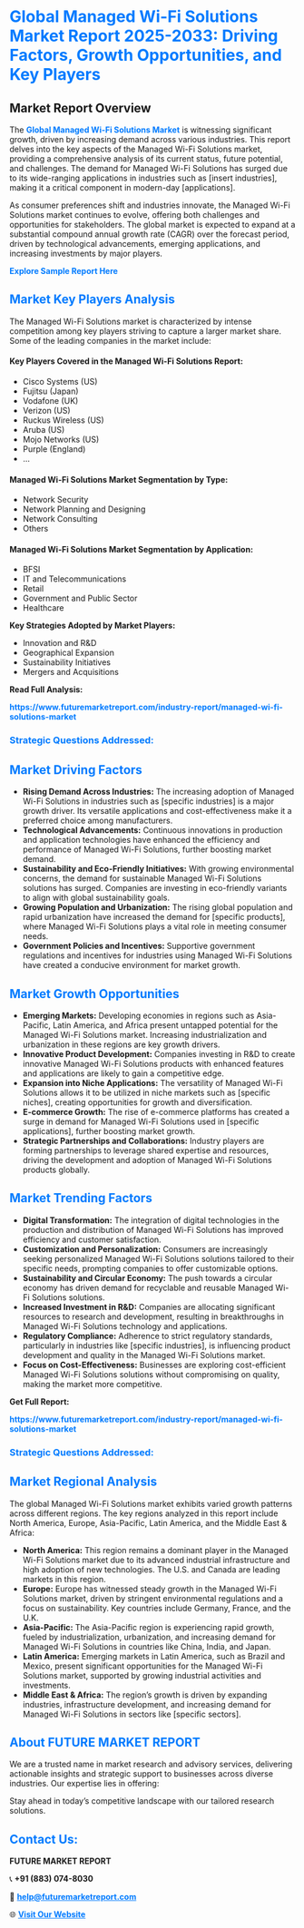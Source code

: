 <h1 style="color: #007BFF;">Global Managed Wi-Fi Solutions Market Report 2025-2033: Driving Factors, Growth Opportunities, and Key Players</h1>

<section id="overview">
<h2>Market Report Overview</h2>
<p>The <a href="https://www.futuremarketreport.com/industry-report/managed-wi-fi-solutions-market" style="color: #007BFF; text-decoration: none;"><strong>Global Managed Wi-Fi Solutions Market</strong></a> is witnessing significant growth, driven by increasing demand across various industries. This report delves into the key aspects of the Managed Wi-Fi Solutions market, providing a comprehensive analysis of its current status, future potential, and challenges. The demand for Managed Wi-Fi Solutions has surged due to its wide-ranging applications in industries such as [insert industries], making it a critical component in modern-day [applications].</p>
<p>As consumer preferences shift and industries innovate, the Managed Wi-Fi Solutions market continues to evolve, offering both challenges and opportunities for stakeholders. The global market is expected to expand at a substantial compound annual growth rate (CAGR) over the forecast period, driven by technological advancements, emerging applications, and increasing investments by major players.</p>
</section>

<section id="overview">
<p><a href="https://www.futuremarketreport.com/request-sample/reportId=102938" style="color: #007BFF; text-decoration: none;"><strong>Explore Sample Report Here</strong></a></p>
</section>

<section id="key-players">
<h2 style="color: #007BFF;">Market Key Players Analysis</h2>
<p>The Managed Wi-Fi Solutions market is characterized by intense competition among key players striving to capture a larger market share. Some of the leading companies in the market include:</p>
<h4>Key Players Covered in the Managed Wi-Fi Solutions Report:</h4>
<ul><li>Cisco Systems (US)</li><li>Fujitsu (Japan)</li><li>Vodafone (UK)</li><li>Verizon (US)</li><li>Ruckus Wireless (US)</li><li>Aruba (US)</li><li>Mojo Networks (US)</li><li>Purple (England)</li><li>...</li></ul>
<h4>Managed Wi-Fi Solutions Market Segmentation by Type:</h4>
<ul><li>Network Security</li><li>Network Planning and Designing</li><li>Network Consulting</li><li>Others</li></ul>

<h4>Managed Wi-Fi Solutions Market Segmentation by Application:</h4>
<ul><li>BFSI</li><li>IT and Telecommunications</li><li>Retail</li><li>Government and Public Sector</li><li>Healthcare</li></ul>
<p><strong>Key Strategies Adopted by Market Players:</strong></p>
<ul>
<li>Innovation and R&D</li>
<li>Geographical Expansion</li>
<li>Sustainability Initiatives</li>
<li>Mergers and Acquisitions</li>
</ul>
</section>

<section>
<p><strong>Read Full Analysis: </strong></p><a href="https://www.futuremarketreport.com/industry-report/managed-wi-fi-solutions-market" style="color: #007BFF; text-decoration: none;"><strong>https://www.futuremarketreport.com/industry-report/managed-wi-fi-solutions-market</strong></a>
<h3 style="color: #007BFF;">Strategic Questions Addressed:</h3>
</section>

<section id="driving-factors">
<h2 style="color: #007BFF;">Market Driving Factors</h2>
<ul>
<li><strong>Rising Demand Across Industries:</strong> The increasing adoption of Managed Wi-Fi Solutions in industries such as [specific industries] is a major growth driver. Its versatile applications and cost-effectiveness make it a preferred choice among manufacturers.</li>
<li><strong>Technological Advancements:</strong> Continuous innovations in production and application technologies have enhanced the efficiency and performance of Managed Wi-Fi Solutions, further boosting market demand.</li>
<li><strong>Sustainability and Eco-Friendly Initiatives:</strong> With growing environmental concerns, the demand for sustainable Managed Wi-Fi Solutions solutions has surged. Companies are investing in eco-friendly variants to align with global sustainability goals.</li>
<li><strong>Growing Population and Urbanization:</strong> The rising global population and rapid urbanization have increased the demand for [specific products], where Managed Wi-Fi Solutions plays a vital role in meeting consumer needs.</li>
<li><strong>Government Policies and Incentives:</strong> Supportive government regulations and incentives for industries using Managed Wi-Fi Solutions have created a conducive environment for market growth.</li>
</ul>
</section>

<section id="growth-opportunities">
<h2 style="color: #007BFF;">Market Growth Opportunities</h2>
<ul>
<li><strong>Emerging Markets:</strong> Developing economies in regions such as Asia-Pacific, Latin America, and Africa present untapped potential for the Managed Wi-Fi Solutions market. Increasing industrialization and urbanization in these regions are key growth drivers.</li>
<li><strong>Innovative Product Development:</strong> Companies investing in R&D to create innovative Managed Wi-Fi Solutions products with enhanced features and applications are likely to gain a competitive edge.</li>
<li><strong>Expansion into Niche Applications:</strong> The versatility of Managed Wi-Fi Solutions allows it to be utilized in niche markets such as [specific niches], creating opportunities for growth and diversification.</li>
<li><strong>E-commerce Growth:</strong> The rise of e-commerce platforms has created a surge in demand for Managed Wi-Fi Solutions used in [specific applications], further boosting market growth.</li>
<li><strong>Strategic Partnerships and Collaborations:</strong> Industry players are forming partnerships to leverage shared expertise and resources, driving the development and adoption of Managed Wi-Fi Solutions products globally.</li>
</ul>
</section>

<section id="trending-factors">
<h2 style="color: #007BFF;">Market Trending Factors</h2>
<ul>
<li><strong>Digital Transformation:</strong> The integration of digital technologies in the production and distribution of Managed Wi-Fi Solutions has improved efficiency and customer satisfaction.</li>
<li><strong>Customization and Personalization:</strong> Consumers are increasingly seeking personalized Managed Wi-Fi Solutions solutions tailored to their specific needs, prompting companies to offer customizable options.</li>
<li><strong>Sustainability and Circular Economy:</strong> The push towards a circular economy has driven demand for recyclable and reusable Managed Wi-Fi Solutions solutions.</li>
<li><strong>Increased Investment in R&D:</strong> Companies are allocating significant resources to research and development, resulting in breakthroughs in Managed Wi-Fi Solutions technology and applications.</li>
<li><strong>Regulatory Compliance:</strong> Adherence to strict regulatory standards, particularly in industries like [specific industries], is influencing product development and quality in the Managed Wi-Fi Solutions market.</li>
<li><strong>Focus on Cost-Effectiveness:</strong> Businesses are exploring cost-efficient Managed Wi-Fi Solutions solutions without compromising on quality, making the market more competitive.</li>
</ul>
</section>

<section>
<p><strong>Get Full Report: </strong></p><a href="https://www.futuremarketreport.com/industry-report/managed-wi-fi-solutions-market" style="color: #007BFF; text-decoration: none;"><strong>https://www.futuremarketreport.com/industry-report/managed-wi-fi-solutions-market</strong></a>
<h3 style="color: #007BFF;">Strategic Questions Addressed:</h3>
</section>


<section id="regional-analysis">
<h2 style="color: #007BFF;">Market Regional Analysis</h2>
<p>The global Managed Wi-Fi Solutions market exhibits varied growth patterns across different regions. The key regions analyzed in this report include North America, Europe, Asia-Pacific, Latin America, and the Middle East & Africa:</p>
<ul>
<li><strong>North America:</strong> This region remains a dominant player in the Managed Wi-Fi Solutions market due to its advanced industrial infrastructure and high adoption of new technologies. The U.S. and Canada are leading markets in this region.</li>
<li><strong>Europe:</strong> Europe has witnessed steady growth in the Managed Wi-Fi Solutions market, driven by stringent environmental regulations and a focus on sustainability. Key countries include Germany, France, and the U.K.</li>
<li><strong>Asia-Pacific:</strong> The Asia-Pacific region is experiencing rapid growth, fueled by industrialization, urbanization, and increasing demand for Managed Wi-Fi Solutions in countries like China, India, and Japan.</li>
<li><strong>Latin America:</strong> Emerging markets in Latin America, such as Brazil and Mexico, present significant opportunities for the Managed Wi-Fi Solutions market, supported by growing industrial activities and investments.</li>
<li><strong>Middle East & Africa:</strong> The region’s growth is driven by expanding industries, infrastructure development, and increasing demand for Managed Wi-Fi Solutions in sectors like [specific sectors].</li>
</ul>
</section>

<footer>
<h2 style="color: #007BFF;">About FUTURE MARKET REPORT</h2>
<p>We are a trusted name in market research and advisory services, delivering actionable insights and strategic support to businesses across diverse industries. Our expertise lies in offering:</p>

<p>Stay ahead in today’s competitive landscape with our tailored research solutions.</p>

<h2 style="color: #007BFF;">Contact Us:</h2>
<p><strong>FUTURE MARKET REPORT</strong></p>
<p>📞 <strong>+91 (883) 074-8030</strong></p>
<p>📧 <strong><a href="mailto:help@futuremarketreport.com" style="color: #007BFF;">help@futuremarketreport.com</a></strong></p>
<p>🌐 <strong><a href="https://www.futuremarketreport.com/" style="color: #007BFF;">Visit Our Website</a></strong></p>
</footer>